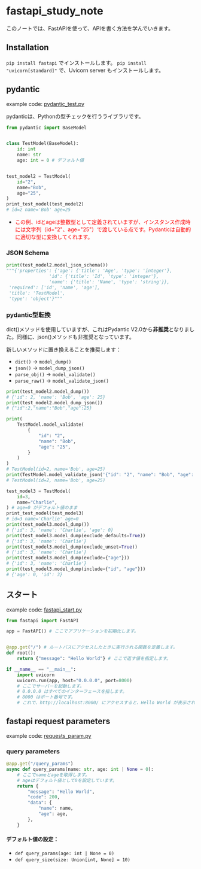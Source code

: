 # fastapi_study_note

このノートでは、FastAPIを使って、APIを書く方法を学んでいきます。

## Installation

`pip install fastapi` でインストールします。
`pip install "uvicorn[standard]"` で、Uvicorn server もインストールします。

## pydantic

example code: [pydantic_test.py](src/pydantic_test.py)

pydanticは、Pythonの型チェックを行うライブラリです。

```python
from pydantic import BaseModel


class TestModel(BaseModel):
    id: int
    name: str
    age: int = 0 # デフォルト値


test_model2 = TestModel(
    id="2",
    name="Bob",
    age="25",
)
print_test_model(test_model2)
# id=2 name='Bob' age=25
```

- <font color="red">この例、idとageは整数型として定義されていますが、インスタンス作成時には文字列（id="2"、age="25"）で渡している点です。Pydanticは自動的に適切な型に変換してくれます。</font>

### JSON Schema

```python
print(test_model2.model_json_schema())
"""{'properties': {'age': {'title': 'Age', 'type': 'integer'},
                'id': {'title': 'Id', 'type': 'integer'},
                'name': {'title': 'Name', 'type': 'string'}},
 'required': ['id', 'name', 'age'],
 'title': 'TestModel',
 'type': 'object'}"""
```

### pydantic型転換

dict()メソッドを使用していますが、これはPydantic V2.0から**非推奨**となりました。同様に、json()メソッドも非推奨となっています。

新しいメソッドに置き換えることを推奨します：

- `dict()` → `model_dump()`
- `json()` → `model_dump_json()`
- `parse_obj()` → `model_validate()`
- `parse_raw()` → `model_validate_json()`

```python
print(test_model2.model_dump())
# {'id': 2, 'name': 'Bob', 'age': 25}
print(test_model2.model_dump_json())
# {"id":2,"name":"Bob","age":25}
```

```python
print(
    TestModel.model_validate(
        {
            "id": "2",
            "name": "Bob",
            "age": "25",
        }
    )
)
# TestModel(id=2, name='Bob', age=25)
print(TestModel.model_validate_json('{"id": "2", "name": "Bob", "age": "25"}'))
# TestModel(id=2, name='Bob', age=25)
```

```python
test_model3 = TestModel(
    id=3,
    name="Charlie",
) # age=0 がデフォルト値のまま
print_test_model(test_model3)
# id=3 name='Charlie' age=0
print(test_model3.model_dump())
# {'id': 3, 'name': 'Charlie', 'age': 0}
print(test_model3.model_dump(exclude_defaults=True))
# {'id': 3, 'name': 'Charlie'}
print(test_model3.model_dump(exclude_unset=True))
# {'id': 3, 'name': 'Charlie'}
print(test_model3.model_dump(exclude={"age"}))
# {'id': 3, 'name': 'Charlie'}
print(test_model3.model_dump(include={"id", "age"}))
# {'age': 0, 'id': 3}
```

## スタート

example code: [fastapi_start.py](src/fastapi_start.py)

```python
from fastapi import FastAPI

app = FastAPI() # ここでアプリケーションを初期化します。


@app.get("/") # ルートパスにアクセスしたときに実行される関数を定義します。
def root():
    return {"message": "Hello World"} # ここで返す値を指定します。

if __name__ == "__main__":
    import uvicorn
    uvicorn.run(app, host="0.0.0.0", port=8000)
    # ここでサーバーを起動します。
    # 0.0.0.0 はすべてのインターフェースを指します。
    # 8000 はポート番号です。
    # これで、http://localhost:8000/ にアクセスすると、Hello World が表示されます。

```


## fastapi request parameters

example code: [requests_param.py](src/requests_param.py)

### query parameters
```python
@app.get("/query_params")
async def query_params(name: str, age: int | None = 0): 
    # ここでnameとageを取得します。
    # ageはデフォルト値として0を設定しています。
    return {
        "message": "Hello World",
        "code": 200,
        "data": {
            "name": name,
            "age": age,
        },
    }
```

#### デフォルト値の設定：
- `def query_params(age: int | None = 0)`
- `def query_size(size: Union[int, None] = 10)`
